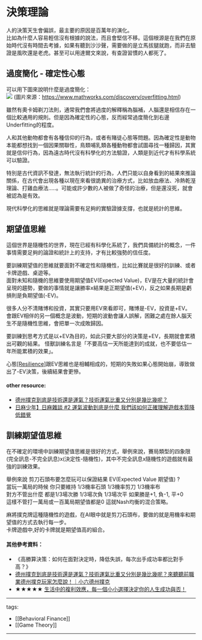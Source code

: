 # 決策理論

人的決策天生會偏誤，最主要的原因是百萬年的演化。  
比如為什麼人容易輕信沒有根據的說法，而且會堅信不移。這個根源是在我們在原始時代沒有時間去考據，如果有聽到沙沙聲，需要做的是立馬拔腿就跑，而非去驗證是風吹還是老虎。甚至可以用達爾文來說，有查證習慣的人都死了。


## 過度簡化 - 確定性心態
可以用下圖來說明什麼是過度簡化：  
<img src="https://www.mathworks.com/discovery/overfitting/_jcr_content/mainParsys/image.adapt.full.medium.svg/1686825007300.svg" style="background-color: white;">
(圖片來源：https://www.mathworks.com/discovery/overfitting.html)  

雖然有奧卡姆剃刀法則，通常我們會將過度的解釋稱為腦補，人腦還是相信存在一個比較通用的規則。但是因為確定性的心態，反而經常過度簡化到右邊Underfitting的程度。

人和其他動物都會有各種信仰的行為，或者有賭徒心態等問題。因為確定性是動物本能都想找到一個因果關聯性，鳥類哺乳類各種動物都會試圖尋找一種歸因，其實就是信仰行為，因為遠古時代沒有科學化的方法驗證，人類是到近代才有科學系統可以驗證。

特別是古代資訊不發達，無法執行統計的行為，人們只能以自身看到的結果來推論關係，在古代會出現各種以現在來看很詭異的治療方式，比如放血療法、冷熱乾溼理論、打雞血療法.....。可能或許少數的人被做了奇怪的治療，但是還沒死，就會被認為是有效。

現代科學化的思維就是理論需要有足夠的實驗證據支撐，也就是統計的思維。

## 期望值思維
這個世界是隨機性的世界，現在已經有科學化系統了，我們具備統計的概念，一件事情需要足夠的論證和統計上的支持，才有比較強勢的信任度。

要訓練期望值的思維就要面對不確定性和隨機性，比如比賽就是很好的訓練、或者卡牌遊戲、桌遊等。  
面對未知和隨機的思維要使用期望值EV(Expected Value)，EV是在大量的統計會呈現的趨勢，要做的事情就是讓勝率x結果是正期望值(+EV)，反之如果長期是虧損則是負期望值(-EV)。

很多人分不清賭博和投資，其實只要用EV來看即可，賭博是-EV，投資是+EV。
會跟EV相伴的另一個概念是波動，短期的波動會讓人誤解，困難之處在餘人腦天生不是隨機性思維，會把單一次成敗歸因。

要訓練到思考方式是以+EV為目的，如此只要大部分的決策是+EV，長期就會累積出可觀的結果。
怪獸訓練名言是「不要高估一天所能達到的成就，也不要低估一年所能累積的效果」。

心態[[Resilience]](/Content/Social%20Science/Psychology/Resilience)跟EV思維也是相輔相成的，短期的失敗如果心態開始崩，導致做出了-EV決策，後續結果會更慘。

#### other resource:
* [德州撲克到底是技術還是運氣？技術運氣比重又分別是幾比幾呢？](https://www.youtube.com/watch?v=2iwgZC5mHuk)
* [日麻少年】日麻雜談 #2 運氣波動到底是什麼 我們該如何正確理解遊戲本質降低錯覺](https://www.youtube.com/watch?v=OL2OvsT23_Y)


## 訓練期望值思維
在不確定的環境中訓練期望值思維是很好的方式，舉例來說，賽局類型的四象限(完全訊息-不完全訊息)x(決定性-隨機性)，其中不完全訊息x隨機性的遊戲就有最強的訓練效果。

舉例來說 剪刀石頭布要怎麼玩可以保證結果 EV(Expected Value 期望值) ?  
當玩一萬局的時候  你只要維持 1/3機率石頭  1/3機率剪刀  1/3機率布  
對方不管出什麼  都是1/3場次勝 1/3場次負 1/3場次平  如果勝是+1, 負-1, 平+0  
這樣不管打一萬局或一百萬局期望值都是0 這就Nash均衡的混合策略。

麻將撲克牌這種隨機性的遊戲，在AI眼中就是剪刀石頭布，要做的就是用機率和期望值的方式去執行每一步。  
卡牌遊戲中,好的卡牌就是期望值高的組合。


#### 其他參考資料：
* 《高勝算決策：如何在面對決定時，降低失誤，每次出手成功率都比對手高？》
* [德州撲克到底是技術還是運氣？技術運氣比重又分別是幾比幾呢？來聽聽前職業德州撲克玩家怎麼說！｜小六德州撲克](https://www.youtube.com/watch?v=2iwgZC5mHuk)
* ★★★★★ [生活中的複利效應，每一個小小選擇決定你的人生成功與否！](https://youtu.be/HS-VCcy5s_I)


---
tags:
  - [[Behavioral Finance]]
  - [[Game Theory]]

---

